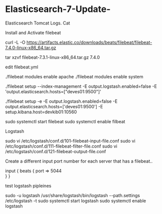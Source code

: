 # Elasticsearch-7-Update-
Elasticsearch Tomcat Logs. Cat


Install and Activate filebeat

curl -L -O https://artifacts.elastic.co/downloads/beats/filebeat/filebeat-7.4.0-linux-x86_64.tar.gz

tar xzvf filebeat-7.3.1-linux-x86_64.tar.gz
7.4.0


edit filebeat.yml

./filebeat modules enable apache
./filebeat modules enable system


./filebeat setup --index-management -E output.logstash.enabled=false -E 'output.elasticsearch.hosts=["deves01:9500"]'

./filebeat setup -e -E output.logstash.enabled=false -E output.elasticsearch.hosts=['deves01:9500'] -E setup.kibana.host=devkib01:10560

sudo systemctl start filebeat
sudo systemctl enable filbeat

Logstash 

sudo vi /etc/logstash/conf.d/101-filebeat-input-file.conf
sudo vi /etc/logstash/conf.d/111-filebeat-filter-file.conf
sudo vi /etc/logstash/conf.d/121-filebeat-output-file.conf

Create a different input port number for each server that has a filebeat.. 

input {
  beats {
    port => 5044  
  }
}

test logstash pipleines 

sudo -u logstash /usr/share/logstash/bin/logstash --path.settings /etc/logstash -t
sudo systemctl start logstash
sudo systemctl enable logstash
